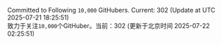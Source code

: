 Committed to Following `10,000` GitHubers. Current: <!-- FOLLOWING_COUNT -->302<!-- FOLLOWING_COUNT --> (Update at UTC <!-- LAST_UPDATED -->2025-07-21 18:25:51<!-- LAST_UPDATED -->)<br>
致力于关注`10,000`个GitHuber。当前：<!-- FOLLOWING_COUNT -->302<!-- FOLLOWING_COUNT --> (更新于北京时间 <!-- LAST_UPDATED_CST -->2025-07-22 02:25:51<!-- LAST_UPDATED_CST -->)
